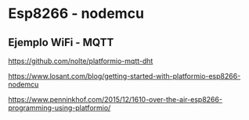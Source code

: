 # Esp8266 - nodemcu

## Ejemplo WiFi - MQTT
https://github.com/nolte/platformio-mqtt-dht

https://www.losant.com/blog/getting-started-with-platformio-esp8266-nodemcu

https://www.penninkhof.com/2015/12/1610-over-the-air-esp8266-programming-using-platformio/
